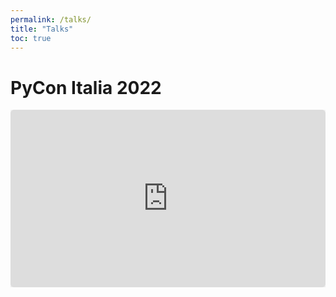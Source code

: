 ```yaml
---
permalink: /talks/
title: "Talks"
toc: true
---
```


# PyCon Italia 2022

<div style="position: relative;
  overflow: hidden;
  width: 100%;
  padding-top: 56.25%;">
 <iframe src="https://speakerdeck.com/player/e1caf98514c24d109ff381e265892326" style="position: absolute;
 border: 0px; background-color: rgba(0, 0, 0, 0.1); margin: 0px; padding: 0px; border-top-left-radius: 6px; border-top-right-radius: 6px; border-bottom-right-radius: 6px; border-bottom-left-radius: 6px; -webkit-background-clip: padding-box; -webkit-box-shadow: rgba(0, 0, 0, 0.2) 0px 5px 40px; box-shadow: rgba(0, 0, 0, 0.2) 0px 5px 40px;
  top: 0;
  left: 0;
  bottom: 0;
  right: 0;
  width: 100%;
  height: 100%;"></iframe>
</div>
